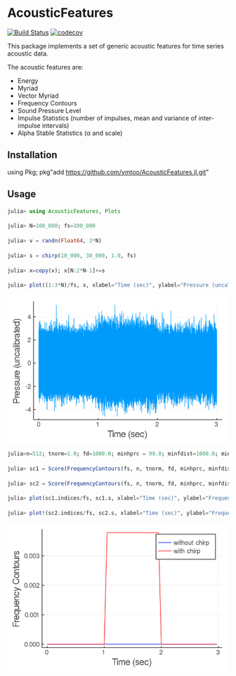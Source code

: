 # AcousticFeatures
[![Build Status](https://travis-ci.org/ymtoo/AcousticFeatures.jl.svg?branch=master)](https://travis-ci.org/ymtoo/AcousticFeatures.jl)
[![codecov](https://codecov.io/gh/ymtoo/AcousticFeatures.jl/branch/master/graph/badge.svg)](https://codecov.io/gh/ymtoo/AcousticFeatures.jl)

This package implements a set of generic acoustic features for time series acoustic data.

The acoustic features are:
- Energy
- Myriad
- Vector Myriad
- Frequency Contours
- Sound Pressure Level
- Impulse Statistics (number of impulses, mean and variance of inter-impulse intervals)
- Alpha Stable Statistics (α and scale)

## Installation
using Pkg; pkg"add https://github.com/ymtoo/AcousticFeatures.jl.git"

## Usage
```julia
julia> using AcousticFeatures, Plots

julia> N=100_000; fs=100_000

julia> v = randn(Float64, 3*N)

julia> s = chirp(10_000, 30_000, 1.0, fs)

julia> x=copy(v); x[N:2*N-1]+=s

julia> plot((1:3*N)/fs, x, xlabel="Time (sec)", ylabel="Pressure (uncalibrated)", legend=false, thickness_scaling=1.5, dpi=150)
```
![window](timeseries.png)
```julia
julia>n=512; tnorm=1.0; fd=1000.0; minhprc = 99.0; minfdist=1000.0; mintlen=0.05; winlen=10_000; noverlap=5_000

julia> sc1 = Score(FrequencyContours(fs, n, tnorm, fd, minhprc, minfdist, mintlen), v, winlen=winlen, noverlap=noverlap)

julia> sc2 = Score(FrequencyContours(fs, n, tnorm, fd, minhprc, minfdist, mintlen), x, winlen=winlen, noverlap=noverlap)

julia> plot(sc1.indices/fs, sc1.s, xlabel="Time (sec)", ylabel="Frequency Contours", label="without chirp", color=:blue, thickness_scaling=1.5, dpi=150)

julia> plot!(sc2.indices/fs, sc2.s, xlabel="Time (sec)", ylabel="Frequency Contours", label="with chirp", color=:red, thickness_scaling=1.5, dpi=150)
```
![window](frequencycontours.png)
